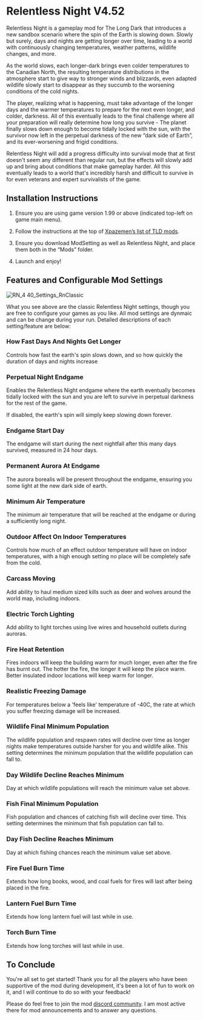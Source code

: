 # Relentless Night V4.52

Relentless Night is a gameplay mod for The Long Dark that introduces a new sandbox scenario where the spin of the Earth is slowing down. Slowly but surely, days and nights are getting longer over time, leading to a world with continuously changing temperatures, weather patterns, wildlife changes, and more.

As the world slows, each longer-dark brings even colder temperatures to the Canadian North, the resulting temperature distributions in the atmosphere start to give way to stronger winds and blizzards, even adapted wildlife slowly start to disappear as they succumb to the worsening conditions of the cold nights.

The player, realizing what is happening, must take advantage of the longer days and the warmer temperatures to prepare for the next even longer, and colder, darkness. All of this eventually leads to the final challenge where all your preparation will really determine how long you survive - The planet finally slows down enough to become tidally locked with the sun, with the survivor now left in the perpetual darkness of the new “dark side of Earth”, and its ever-worsening and frigid conditions.

Relentless Night will add a progress difficulty into survival mode that at first doesn't seem any different than regular run, but the effects will slowly add up and bring about conditions that make gameplay harder. All this eventually leads to a world that's incredibly harsh and difficult to survive in for even veterans and expert survivalists of the game.

## Installation Instructions

1. Ensure you are using game version 1.99 or above (indicated top-left on game main menu).

2. Follow the instructions at the top of [Xpazemen’s list of TLD mods](http://xpazeman.com/tld-mod-list/).

3. Ensure you download ModSetting as well as Relentless Night, and place them both in the “Mods” folder.

4. Launch and enjoy!

## Features and Configurable Mod Settings

![RN_4 40_Settings_RnClassic](https://user-images.githubusercontent.com/43711346/154806599-8057e950-62f7-4731-89ac-62c0f8011e92.png)

What you see above are the classic Relentless Night settings, though you are free to configure your games as you like. All mod settings are dynmaic and can be change during your run. Detailed descriptions of each setting/feature are below:

### How Fast Days And Nights Get Longer

Controls how fast the earth's spin slows down, and so how quickly the duration of days and nights increase

### Perpetual Night Endgame

Enables the Relentless Night endgame where the earth eventually becomes tidally locked with the sun and you are left to survive in perpetual darkness for the rest of the game.

If disabled, the earth's spin will simply keep slowing down forever.

### Endgame Start Day

The endgame will start during the next nightfall after this many days survived, measured in 24 hour days.

### Permanent Aurora At Endgame

The aurora borealis will be present throughout the endgame, ensuring you some light at the new dark side of earth.

### Minimum Air Temperature

The minimum air temperature that will be reached at the endgame or during a sufficiently long night.

### Outdoor Affect On Indoor Temperatures

Controls how much of an effect outdoor temperature will have on indoor temperatures, with a high enough setting no place will be completely safe from the cold.

### Carcass Moving

Add ability to haul medium sized kills such as deer and wolves around the world map, including indoors.

### Electric Torch Lighting

Add ability to light torches using live wires and household outlets during auroras.

### Fire Heat Retention

Fires indoors will keep the building warm for much longer, even after the fire has burnt out. The hotter the fire, the longer it will keep the place warm. Better insulated indoor locations will keep warm for longer.

### Realistic Freezing Damage

For temperatures below a 'feels like' temperature of -40C, the rate at which you suffer freezing damage will be increased.

### Wildlife Final Minimum Population

The wildlife population and respawn rates will decline over time as longer nights make temperatures outside harsher for you and wildlife alike. This setting determines the minimum population that the wildlife population can fall to.

### Day Wildlife Decline Reaches Minimum

Day at which wildlife populations will reach the minimum value set above.

### Fish Final Minimum Population

Fish population and chances of catching fish will decline over time. This setting determines the minimum that fish population can fall to.

### Day Fish Decline Reaches Minimum

Day at which fishing chances reach the minimum value set above.

### Fire Fuel Burn Time

Extends how long books, wood, and coal fuels for fires will last after being placed in the fire.

### Lantern Fuel Burn Time

Extends how long lantern fuel will last while in use.

### Torch Burn Time

Extends how long torches will last while in use.

## To Conclude

You're all set to get started! Thank you for all the players who have been supportive of the mod during development, it's been a lot of fun to work on it, and I will continue to do so with your feedback!

Please do feel free to join the mod [discord community](https://discord.gg/GjAG9XNfR7). I am most active there for mod announcements and to answer any questions.
